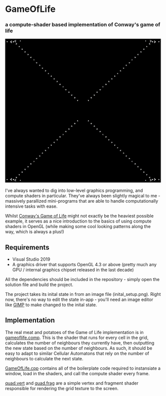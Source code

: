 # GameOfLife
### a compute-shader based implementation of Conway's game of life

![Demo GIF of the Game of Life](images/gameoflife.gif)

I've always wanted to dig into low-level graphics programming, and compute shaders in particular. They've always been slightly magical to me - massively parallized mini-programs that are able to handle computationally intensive tasks with ease.

Whilst [Conway's Game of Life](https://en.wikipedia.org/wiki/Conway's_Game_of_Life) might not exactly be the heaviest possible example, it serves as a nice introduction to the basics of using compute shaders in OpenGL (while making some cool looking patterns along the way, which is always a plus!)

## Requirements
* Visual Studio 2019
* A graphics driver that supports OpenGL 4.3 or above (pretty much any GPU / internal graphics chipset released in the last decade)

All the dependencies should be included in the repository - simply open the solution file and build the project.

The project takes its inital state in from an image file (inital_setup.png). Right now, there's no way to edit the state in-app - you'll need an image editor like [GIMP](https://www.gimp.org/) to make changed to the inital state.

## Implementation
The real meat and potatoes of the Game of Life implementation is in [gameoflife.comp](GameOfLife/gameoflife.comp). This is the shader that runs for every cell in the grid, calculates the number of neighbours they currently have, then outputting the new state based on the number of neighbours. As such, it should be easy to adapt to similar Cellular Automatons that rely on the number of neighbours to calculate the next state.

[GameOfLife.cpp](GameOfLife/GameOfLife.cpp) contains all of the boilerplate code required to instansiate a window, load in the shaders, and call the compute shader every frame.

[quad.vert](GameOfLife/quad.vert) and [quad.frag](GameOfLife/quad.frag) are a simple vertex and fragment shader responsible for rendering the grid texture to the screen.